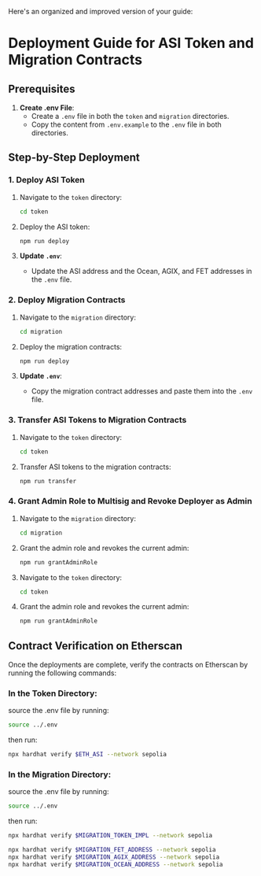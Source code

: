 Here's an organized and improved version of your guide:
# Deployment Guide for ASI Token and Migration Contracts

## Prerequisites

1. **Create .env File**:
   - Create a `.env` file in both the `token` and `migration` directories.
   - Copy the content from `.env.example` to the `.env` file in both directories.

## Step-by-Step Deployment

### 1. Deploy ASI Token

1. Navigate to the `token` directory:
   ```sh
   cd token
   ```

2. Deploy the ASI token:
   ```sh
   npm run deploy
   ```

3. **Update `.env`**:
   - Update the ASI address and the Ocean, AGIX, and FET addresses in the `.env` file.

### 2. Deploy Migration Contracts

1. Navigate to the `migration` directory:
   ```sh
   cd migration
   ```

2. Deploy the migration contracts:
   ```sh
   npm run deploy
   ```

3. **Update `.env`**:
   - Copy the migration contract addresses and paste them into the `.env` file.

### 3. Transfer ASI Tokens to Migration Contracts

1. Navigate to the `token` directory:
   ```sh
   cd token
   ```

2. Transfer ASI tokens to the migration contracts:
   ```sh
   npm run transfer
   ```

### 4. Grant Admin Role to Multisig and Revoke Deployer as Admin

1. Navigate to the `migration` directory:
   ```sh
   cd migration
   ```

2. Grant the admin role and revokes the current admin:
   ```sh
   npm run grantAdminRole
   ```

3. Navigate to the `token` directory:
   ```sh
   cd token
   ```

4. Grant the admin role and revokes the current admin:
   ```sh
   npm run grantAdminRole
   ```

## Contract Verification on Etherscan

Once the deployments are complete, verify the contracts on Etherscan by running the following commands:

### In the Token Directory:

source the .env file by running:

```sh
source ../.env
```

then run:

```sh
npx hardhat verify $ETH_ASI --network sepolia
```

### In the Migration Directory:

source the .env file by running:

```sh
source ../.env
```

then run:

```sh
npx hardhat verify $MIGRATION_TOKEN_IMPL --network sepolia

npx hardhat verify $MIGRATION_FET_ADDRESS --network sepolia
npx hardhat verify $MIGRATION_AGIX_ADDRESS --network sepolia
npx hardhat verify $MIGRATION_OCEAN_ADDRESS --network sepolia
```
